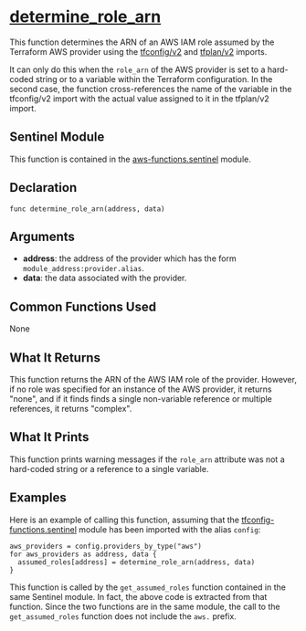 # [determine_role_arn](../aws-functions.sentinel#L25)
This function determines the ARN of an AWS IAM role assumed by the Terraform AWS provider using the [tfconfig/v2](https://www.terraform.io/docs/cloud/sentinel/import/tfconfig-v2.html) and [tfplan/v2](https://www.terraform.io/docs/cloud/sentinel/import/tfplan-v2.html) imports.

It can only do this when the `role_arn` of the AWS provider is set to a hard-coded string or to a variable within the Terraform configuration. In the second case, the function cross-references the name of the variable in the tfconfig/v2 import with the actual value assigned to it in the tfplan/v2 import.

## Sentinel Module
This function is contained in the [aws-functions.sentinel](../aws-functions.sentinel) module.

## Declaration
`func determine_role_arn(address, data)`

## Arguments
* **address**: the address of the provider which has the form `module_address:provider.alias`.
* **data**: the data associated with the provider.

## Common Functions Used
None

## What It Returns
This function returns the ARN of the AWS IAM role of the provider. However, if no role was specified for an instance of the AWS provider, it returns "none", and if it finds finds a single non-variable reference or multiple references, it returns "complex".

## What It Prints
This function prints warning messages if the `role_arn` attribute was not a hard-coded string or a reference to a single variable.

## Examples
Here is an example of calling this function, assuming that the [tfconfig-functions.sentinel](../../../../common-functions/tfconfig-functions/tfconfig-functions.sentinel) module has been imported with the alias `config`:
```
aws_providers = config.providers_by_type("aws")
for aws_providers as address, data {
  assumed_roles[address] = determine_role_arn(address, data)
}
```

This function is called by the `get_assumed_roles` function contained in the same Sentinel module. In fact, the above code is extracted from that function. Since the two functions are in the same module, the call to the `get_assumed_roles` function does not include the `aws.` prefix.

